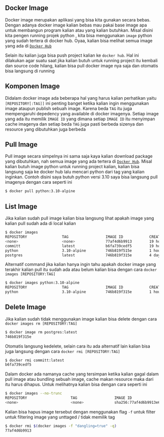 ## Docker Image
Docker image merupakan aplikasi yang bisa kita gunakan secara bebas. Dengan adanya docker image kalian bebas mau pakai base image apa untuk membangun program kalian atau yang kalian butuhkan. Misal disini kita pengen running projek python , kita bisa menggunakan `image` python yang sudah tertera di docker hub. Oyaa, kalian bisa melihat semua image yang ada di [`Docker Hub`](https://hub.docker.com)

Selain itu kalian juga bisa push project kalian ke `docker hub`. Hal ini dilakukan agar suatu saat jika kalian butuh untuk running project itu kembali dan source code hilang, kalian bisa pull docker image nya saja dan otomatis bisa langsung di running

## Komponen Image
Didalam docker image ada beberapa hal yang harus kalian perhatikan yaitu `[REPOSITORY[:TAG]]` ini penting banget ketika kalian ingin menggunakan image ataupun publish sebuah image. Karena beda `TAG` itu juga mempengaruhi depedency yang available di docker imagenya. Setiap image yang ada itu memilik `IMAGE ID` yang dimana setiap `IMAGE ID` itu menyimpan cache imagenya dan setiap beda `TAG` juga pasti berbeda sizenya dan resource yang dibutuhkan juga berbeda

## Pull Image
Pull image secara simpelnya ini sama saja kaya kalian download package yang dibutuhkan, nah semua image yang ada tertera di [`Docker Hub`](https://hub.docker.com). Misal kalian butuh image python untuk running project kalian, kalian bisa langsung saja ke docker hub lalu mencari python dari tag yang kalian inginkan. Contoh disini saya butuh python versi 3.10 saya bisa langsung pull imagenya dengan cara seperti ini

```bash
$ docker pull python:3.10-alpine
```

## List Image
Jika kalian sudah pull image kalian bisa langsung lihat apakah image yang kalian pull sudah ada di local kalian
```bash
$ docker images
REPOSITORY                TAG                 IMAGE ID            CREATED             SIZE
<none>                    <none>              77af4d6b9913        19 hours ago        1.089 GB
committ                   latest              b6fa739cedf5        19 hours ago        1.089 GB
python                    3.10-alpine         746b819f515e        1 hour ago          18.49 MB
postgres                  latest              746b819f315e        4 days ago          213.4 MB
```
Alternatif command jika kalian hanya ingin tahu apakah docker image yang terakhir kalian pull itu sudah ada atau belum kalian bisa dengan cara `docker images [REPOSITORY:TAG]`
```bash
$ docker images python:3.10-alpine
REPOSITORY                TAG                 IMAGE ID            CREATED             SIZE
python                    3.10-alpine         746b819f315e        1 hour ago          18.49 MB
```

## Delete Image
Jika kalian sudah tidak menggunakan image kalian bisa delete dengan cara `docker images rm [REPOSITORY:TAG]`
```bash
$ docker image rm postgres:latest
746b819f315e
```
Otomatis langsung kedelete, selain cara itu ada alternatif lain kalian bisa juga langsung dengan cara `docker rmi [REPOSITORY:TAG]`
```bash
$ docker rmi committ:latest
b6fa739cedf5
```
Dalam docker ada namanya cache yang tersimpan ketika kalian gagal dalam pull image atau bundling sebuah image, cache makan resource maka dari itu harus dihapus. Untuk melihatnya kalian bisa dengan cara seperti ini
```bash
$ docker images --no-trunc
REPOSITORY                    TAG                 IMAGE ID                                                                  CREATED             SIZE
<none>                        <none>              sha256:77af4d6b9913e693e8d0b4b294fa62ade6054e6b2f1ffb617ac955dd63fb0182   19 hours ago        1.089 GB
```
Kalian bisa hapus image tersebut dengan menggunakan flag `-f` untuk filter untuk filtering image yang unttaged / tidak memilik tag
```bash
$ docker rmi $(docker images -f "dangling=true" -q)
77af4d6b9913
```